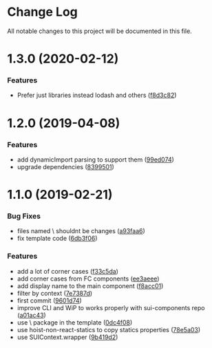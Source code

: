 # Change Log

All notable changes to this project will be documented in this file.

# 1.3.0 (2020-02-12)


### Features

* Prefer just libraries instead lodash and others ([f8d3c82](https://github.com/SUI-Components/sui/commit/f8d3c82c9e9369885bc00a85adb9f8e5c746c251))



# 1.2.0 (2019-04-08)


### Features

* add dynamicImport parsing to support them ([99ed074](https://github.com/SUI-Components/sui/commit/99ed074f74f4f54be187846ac7424f560017921c))
* upgrade dependencies ([8399501](https://github.com/SUI-Components/sui/commit/8399501ab51fe8923765cedfa0e80f0f99b93a8f))



# 1.1.0 (2019-02-21)


### Bug Fixes

* files named \ shouldnt be changes ([a93faa6](https://github.com/SUI-Components/sui/commit/a93faa6ab90bf2788051e648c2dc3532e1188a29))
* fix template code ([6db3f06](https://github.com/SUI-Components/sui/commit/6db3f064e5323f78b94ff188200930204bb5193d))


### Features

* add a lot of corner cases ([f33c5da](https://github.com/SUI-Components/sui/commit/f33c5da248b8159d6573616144f57768eab1bf56))
* add corner cases from FC components ([ee3aeee](https://github.com/SUI-Components/sui/commit/ee3aeee3cc92920c8173c6eb9f6c7ee67a2117bc))
* add display name to the main component ([f8acc01](https://github.com/SUI-Components/sui/commit/f8acc012d4890040ccabfcc126062b63ad6cedf3))
* filter by context ([7e7387d](https://github.com/SUI-Components/sui/commit/7e7387d7e6a53d19bb81e77bb0d36ca073226926))
* first commit ([9601d74](https://github.com/SUI-Components/sui/commit/9601d7483fd4bb112b85339e7c5642bf8cb42743))
* improve CLI and WiP to works properly with sui-components repo ([a01ac43](https://github.com/SUI-Components/sui/commit/a01ac43c965ae9da5e02b3a3e698c1b8c836e024))
* use \ package in the template ([0dc4f08](https://github.com/SUI-Components/sui/commit/0dc4f08950e2a65f7a1827cf4ff93686390c97ac))
* use hoist-non-react-statics to copy statics properties ([78e5a03](https://github.com/SUI-Components/sui/commit/78e5a03b45d7965b6ea8505a8ec0bca90c4b3bc0))
* use SUIContext.wrapper ([9b419d2](https://github.com/SUI-Components/sui/commit/9b419d2e8fa5326be53e62d10000b47ebc4bad4c))



